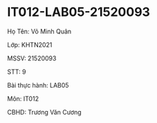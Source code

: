 # IT012-LAB05-21520093
Họ Tên: Võ Minh Quân  

Lớp: KHTN2021

MSSV: 21520093

STT: 9

Bài thực hành: LAB05

Môn: IT012

CBHD: Trương Văn Cương
